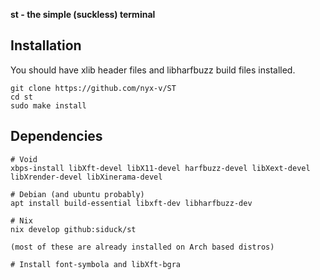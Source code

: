
 **st - the simple (suckless) terminal**
 
## Installation

You should have xlib header files and libharfbuzz build files installed.

```
git clone https://github.com/nyx-v/ST
cd st
sudo make install
```
## Dependencies

```
# Void
xbps-install libXft-devel libX11-devel harfbuzz-devel libXext-devel libXrender-devel libXinerama-devel

# Debian (and ubuntu probably)
apt install build-essential libxft-dev libharfbuzz-dev

# Nix
nix develop github:siduck/st

(most of these are already installed on Arch based distros)

# Install font-symbola and libXft-bgra
```

